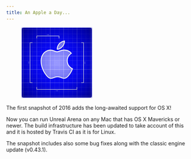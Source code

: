 ```yaml
---
title: An Apple a Day...
---
```


<div class="clearfix">
  <figure class="float">
    <img src="/images/apple.png" alt="Apple" style="width: 12rem" class="left">
  </figure>
  <p>
    The first snapshot of 2016 adds the long-awaited support for OS X!
  </p>
  <p>
    Now you can run Unreal Arena on any Mac that has OS X Mavericks or newer.
    The build infrastructure has been updated to take account of this and
    it is hosted by Travis CI as it is for Linux.
  </p>
  <p>
    The snapshot includes also some bug fixes along with the classic engine
    update (v0.43.1).
  </p>
</div>
